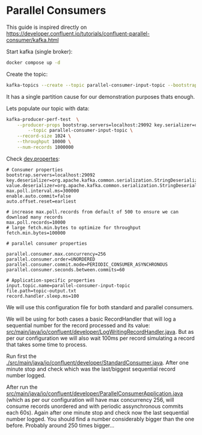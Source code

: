 # Parallel Consumers

This guide is inspired directly on https://developer.confluent.io/tutorials/confluent-parallel-consumer/kafka.html

Start kafka (single broker):

```bash
docker compose up -d
```

Create the topic:

```bash
kafka-topics --create --topic parallel-consumer-input-topic --bootstrap-server broker:29092 --replication-factor 1 --partitions 1
```

It has a single partition cause for our demonstration purposes thats enough.

Lets populate our topic with data:

```bash
kafka-producer-perf-test  \
    --producer-props bootstrap.servers=localhost:29092 key.serializer=org.apache.kafka.common.serialization.StringSerializer value.serializer=org.apache.kafka.common.serialization.StringSerializer\
        --topic parallel-consumer-input-topic \
    --record-size 1024 \
    --throughput 10000 \
    --num-records 1000000
```

Check [dev.propertes](./configuration/dev.properties):

```
# Consumer properties
bootstrap.servers=localhost:29092
key.deserializer=org.apache.kafka.common.serialization.StringDeserializer
value.deserializer=org.apache.kafka.common.serialization.StringDeserializer
max.poll.interval.ms=300000
enable.auto.commit=false
auto.offset.reset=earliest

# increase max.poll.records from default of 500 to ensure we can download many records
max.poll.records=10000
# large fetch.min.bytes to optimize for throughput
fetch.min.bytes=100000

# parallel consumer properties

parallel.consumer.max.concurrency=256
parallel.consumer.order=UNORDERED
parallel.consumer.commit.mode=PERIODIC_CONSUMER_ASYNCHRONOUS
parallel.consumer.seconds.between.commits=60

# Application-specific properties
input.topic.name=parallel-consumer-input-topic
file.path=topic-output.txt
record.handler.sleep.ms=100
```

We will use this configuration file for both standard and parallel consumers.

We will be using for both cases a basic RecordHandler that will log a sequential number for the record processed and its value: [src/main/java/io/confluent/developer/LogWritingRecordHandler.java](src/main/java/io/confluent/developer/LogWritingRecordHandler.java). But as per our configuration we will also wait 100ms per record simulating a record that takes some time to process.

Run first the [./src/main/java/io/confluent/developer/StandardConsumer.java](src/main/java/io/confluent/developer/StandardConsumer.java). After one minute stop and check which was the last/biggest sequential record number logged. 

After run the [src/main/java/io/confluent/developer/ParallelConsumerApplication.java](src/main/java/io/confluent/developer/ParallelConsumerApplication.java) (which as per our configuration will have max concurrency 256, will consume records unordered and with periodic assynchronous commits each 60s). Again after one minute stop and check now the last sequential number logged. You should find a number considerably bigger than the one before. Probably around 250 times bigger...
